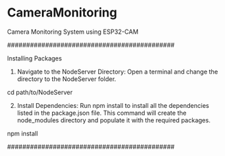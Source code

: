 # CameraMonitoring
Camera Monitoring System using ESP32-CAM

############################################

Installing Packages


1) Navigate to the NodeServer Directory: Open a terminal and change the directory to the NodeServer folder.

cd path/to/NodeServer

2) Install Dependencies: Run npm install to install all the dependencies listed in the package.json file. This command will create the node_modules directory and populate it with the required packages.

npm install

############################################
